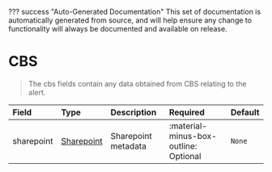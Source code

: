 ??? success "Auto-Generated Documentation"
    This set of documentation is automatically generated from source, and will help ensure any change to functionality will always be documented and available on release.

# CBS

> The cbs fields contain any data obtained from CBS relating to the alert.

| Field | Type | Description | Required | Default |
| :--- | :--- | :--- | :--- | :--- |
| sharepoint | [Sharepoint](/howler-docs/odm/class/sharepoint) | Sharepoint metadata | :material-minus-box-outline: Optional | `None` |
